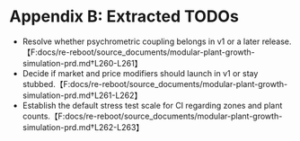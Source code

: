 # Appendix B: Extracted TODOs

- Resolve whether psychrometric coupling belongs in v1 or a later release.【F:docs/re-reboot/source_documents/modular-plant-growth-simulation-prd.md†L260-L261】
- Decide if market and price modifiers should launch in v1 or stay stubbed.【F:docs/re-reboot/source_documents/modular-plant-growth-simulation-prd.md†L261-L262】
- Establish the default stress test scale for CI regarding zones and plant counts.【F:docs/re-reboot/source_documents/modular-plant-growth-simulation-prd.md†L262-L263】
